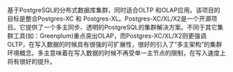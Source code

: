  基于PostgreSQL的分布式数据库集群，同时适合OLTP 和OLAP应用。该项目的目标是整合Postgres-XC 和 Postgres-XL。Postgres-XC/XL/X2是一个开源项目。它提供了一个多主同步、透明的PostgreSQL的集群解决方案。不同于其它集群工具(如：Greenplum)重点突出OLAP，而Postgres-XC/XL/X2则更强调OLTP，在写入数据的时候具有很强的可扩展性，很好的引入了“多主架构”的集群环境概念。多主意味着在写入数据的时候不再受单一主节点的限制，在写入速度上将有很好的提升。
 